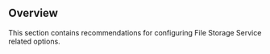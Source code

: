 ## Overview

This section contains recommendations for configuring File Storage Service related options.